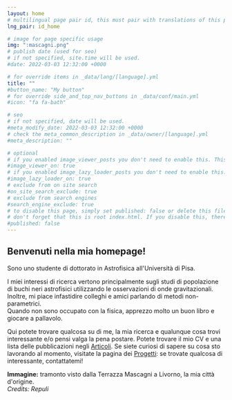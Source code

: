```yaml
---
layout: home
# multilingual page pair id, this must pair with translations of this page. (This name must be unique)
lng_pair: id_home

# image for page specific usage
img: ":mascagni.png"
# publish date (used for seo)
# if not specified, site.time will be used.
#date: 2022-03-03 12:32:00 +0000

# for override items in _data/lang/[language].yml
title: ""
#button_name: "My button"
# for override side_and_top_nav_buttons in _data/conf/main.yml
#icon: "fa fa-bath"

# seo
# if not specified, date will be used.
#meta_modify_date: 2022-03-03 12:32:00 +0000
# check the meta_common_description in _data/owner/[language].yml
#meta_description: ""

# optional
# if you enabled image_viewer_posts you don't need to enable this. This is only if image_viewer_posts = false
#image_viewer_on: true
# if you enabled image_lazy_loader_posts you don't need to enable this. This is only if image_lazy_loader_posts = false
#image_lazy_loader_on: true
# exclude from on site search
#on_site_search_exclude: true
# exclude from search engines
#search_engine_exclude: true
# to disable this page, simply set published: false or delete this file
# don't forget that this is root index.html. If you disable this, there will be no index.html page to open
#published: false
---
```


## Benvenuti nella mia homepage!

Sono uno studente di dottorato in Astrofisica all'Università di Pisa.

I miei interessi di ricerca vertono principalmente sugli studi di popolazione di buchi neri astrofisici utilizzando le osservazioni di onde gravitazionali. Inoltre, mi piace infastidire colleghi e amici parlando di metodi non-parametrici.\
Quando non sono occupato con la fisica, apprezzo molto un buon libro e giocare a pallavolo.

Qui potete trovare qualcosa su di me, la mia ricerca e qualunque cosa trovi interessante e/o pensi valga la pena postare. Potete trovare il mio CV e una lista delle pubblicazioni negli [Articoli](tabs/links.html). Se siete curiosi di sapere su cosa sto lavorando al momento, visitate la pagina dei [Progetti](tabs/projects.html): se trovate qualcosa di interessante, contattatemi!

**Immagine:** tramonto visto dalla Terrazza Mascagni a Livorno, la mia città d'origine.\
*Credits: Repuli*
